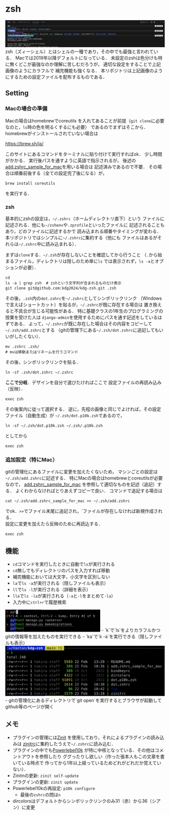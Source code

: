 # zsh
![](fig/screen1.png)
zsh（ズィーシェル）とはシェルの一種であり，その中でも最強と言われている．
Macでは2019年以降デフォルトになっている．
未設定のzshは色分けも特に無くどこが最強なのか理解に苦しむだろうが，
適切な設定をすることで上記画像のようにカラフルで
補完機能も強くなる．
本リポジトリは上記画像のようにするための設定ファイルを配布するものである．
## Setting
### Macの場合の準備
Macの場合はhomebrewでcoreutils
を入れてあることが前提（`git clone`に必要なのと，`ls`時の色を明るくするにも必要）
であるのでまずはそこから．homebrewがインストールされていない場合は

https://brew.sh/ja/

このサイトにあるコマンドをターミナルに貼り付けて実行すればok．
少し時間がかかる．
実行後パスを通すように英語で指示されるが，
後述の[add.zshrc_sample_for_mac](add.zshrc_sample_for_mac)を用いる場合は
記述済みであるので不要．
その場合は順番前後する（全ての設定完了後になる）が，
```
brew install coreutils
```
を実行する．
### zsh
基本的にzshの設定は，`~/.zshrc`（ホームディレクトリ直下）という
ファイルに記述される．他にも`~/zshenv`や`.zprofile`といったファイルに
記述されることもあり，どのファイルに記述するかで
読み込まれる順番やタイミングが変わる．
本リポジトリではシンプルに`~/.zshrc`に集約する（他にも
ファイルはあるがそれらは`~/.zshrc`中に読み込まれる）．

まずは`clone`する．`~/.zsh`が存在しないことを確認してから行うこと
（`.`から始まるファイル，ディレクトリは隠しのため単に`ls`
では表示されず，`ls -a`とオプションが必要）．
```
cd
ls -a | grep zsh  # zshという文字列が含まれるものだけ表示
git clone git@github.com:kdg2024/kdg-zsh.git .zsh
```
その後，`.zsh`内の`dot.zshrc`を`~/.zshrc`としてシンボリックリンク
（Windowsで言えばショートカット）を貼るが，`~/.zshrc`が既に存在する場合は
置き換えると不具合が生じる可能性がある．
特に基礎クラスの1年生のプログラミングの授業を受けた人は
`django-admin`を使用するためにパスを通す記述をしているはずである．
よって，`~/.zshrc`が既に存在した場合はその内容をコピーして
`~/.zsh/add.zshrc`とする
（gitの管理下にある`~/.zsh/dot.zshrc`に追記してもいいがしたくない）．
```
mv .zshrc .zsh/
# mvは移動またはリネームを行うコマンド
```
その後，シンボリックリンクを貼る．
```
ln -sf .zsh/dot.zshrc ~/.zshrc
```
**ここで分岐**．デザインを自分で選びたければここで
設定ファイルの再読み込み（反映）．
```
exec zsh
```
その後案内に従って選択する．
逆に，先程の画像と同じでよければ，その設定ファイル（自動生成）が
`~/.zsh/dot.p10k.zsh`であるので，
```
ln -sf ~/.zsh/dot.p10k.zsh ~/.zsh/.p10k.zsh
```
としてから
```
exec zsh
```
### 追加設定（特にMac）
gitの管理化にあるファイルに変更を加えたくないため，
マシンごとの設定は`~/.zsh/add.zshrc`に記述する．
特にMacの場合はhomebrewとcoreutilsが必要なので，
[add.zshrc_sample_for_mac](add.zshrc_sample_for_mac)
を参照して適切なものを記述（追記）する．
よくわからなければとりあえずコピーで良い．
コマンドで追記する場合は
```
cat ~/.zsh/add.zshrc_sample_for_mac >> ~/.zsh/add.zshrc
```
でok．`>>`でファイル末尾に追記され，`ファイルが存在しなければ新規作成される．  
設定に変更を加えたら反映のために再読込する．
```
exec zsh
```
## 機能
- `cd`コマンドを実行したときに自動で`ls`が実行される
- `cd`無しでもディレクトリのパスを入力すれば移動
- 補完機能においては大文字，小文字を区別しない
- `la`で`ls -a`が実行される（隠しファイルも表示）
- `ll`で`ls -l`が実行される（詳細を表示）
- `lla`で`ls -la`が実行される（`-a`と`-l`をまとめて`-la`）
- 入力中に`ctrl+r`で履歴検索
<!-- ![](fig/screen2_hist.png) -->
<img src="fig/screen2_hist.png" width="300">
- `k`で`ls`をよりカラフルかつgitの情報等を加えたものを実行できる
  - `ka`で`k -a`を実行できる（隠しファイルも表示）
<!-- ![](fig/screen3_k.png) -->
<img src="fig/screen3_k.png" width="600">
- gitの管理化にあるディレクトリで`git open`を実行するとブラウザが起動してgithub等のページが開く

## メモ
- プラグインの管理には[Zinit](https://github.com/zdharma-continuum/zinit)
を使用しており，それによるプラグインの読み込みは
[zinitrc](zinitrc)に集約したうえで`~/.zshrc`に読み込む．
- プラグインの中でも[Powerlebel10k](https://github.com/romkatv/powerlevel10k)
が特に中核となっている．その他はコメントアウトを参照したり
ググったりし欲しい（作った張本人もこの文章を書いている時点で
作ってから1年以上経っているためどれがどれだか覚えていない）．
- Zinitnの更新: `zinit self-update`
- プラグインの更新: `zinit update`
- Powerlebel10kの再設定: `p10k configure`
  - 最後の`zshrc`の問は`n`
- dircolorsはデフォルトからシンボリックリンクのみ31（赤）から36（シアン）に変更

